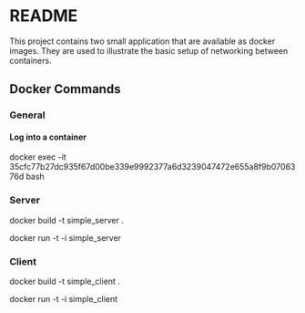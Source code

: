 # README #

This project contains two small application that are available as docker images. They are used to illustrate the basic setup of networking between containers.

## Docker Commands

### General
#### Log into a container

docker exec -it 35cfc77b27dc935f67d00be339e9992377a6d3239047472e655a8f9b0706376d bash

### Server
docker build -t simple_server .

docker run -t -i simple_server

### Client
docker build -t simple_client .

docker run -t -i simple_client
